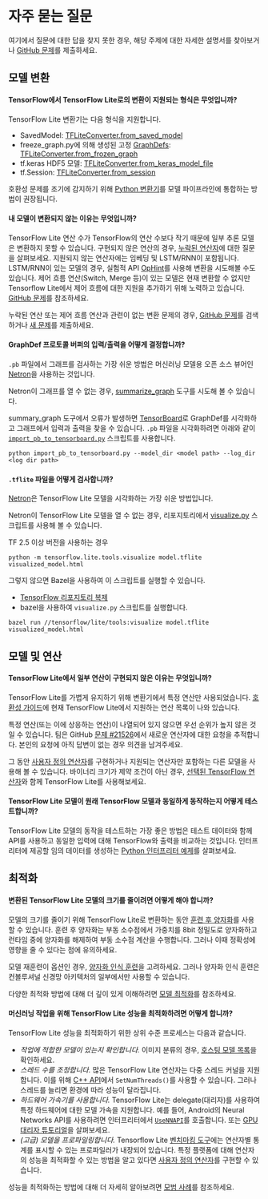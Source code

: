 # 자주 묻는 질문

여기에서 질문에 대한 답을 찾지 못한 경우, 해당 주제에 대한 자세한 설명서를 찾아보거나 [GitHub 문제](https://github.com/tensorflow/tensorflow/issues)를 제출하세요.

## 모델 변환

#### TensorFlow에서 TensorFlow Lite로의 변환이 지원되는 형식은 무엇입니까?

TensorFlow Lite 변환기는 다음 형식을 지원합니다.

- SavedModel: [TFLiteConverter.from_saved_model](../convert/python_api.md#exporting_a_savedmodel_)
- freeze_graph.py에 의해 생성된 고정 [GraphDefs](https://github.com/tensorflow/tensorflow/blob/master/tensorflow/python/tools/freeze_graph.py): [TFLiteConverter.from_frozen_graph](../convert/python_api.md#exporting_a_graphdef_from_file_)
- tf.keras HDF5 모델: [TFLiteConverter.from_keras_model_file](../convert/python_api.md#exporting_a_tfkeras_file_)
- tf.Session: [TFLiteConverter.from_session](../convert/python_api.md#exporting_a_graphdef_from_tfsession_)

호환성 문제를 조기에 감지하기 위해 [Python 변환기](../convert/python_api.md)를 모델 파이프라인에 통합하는 방법이 권장됩니다.

#### 내 모델이 변환되지 않는 이유는 무엇입니까?

TensorFlow Lite 연산 수가 TensorFlow의 연산 수보다 작기 때문에 일부 추론 모델은 변환하지 못할 수 있습니다. 구현되지 않은 연산의 경우, [누락된 연산자](faq.md#why-are-some-operations-not-implemented-in-tensorflow-lite)에 대한 질문을 살펴보세요. 지원되지 않는 연산자에는 임베딩 및 LSTM/RNN이 포함됩니다. LSTM/RNN이 있는 모델의 경우, 실험적 API [OpHint](https://www.tensorflow.org/api_docs/python/tf/lite/OpHint)를 사용해 변환을 시도해볼 수도 있습니다. 제어 흐름 연산(Switch, Merge 등)이 있는 모델은 현재 변환할 수 없지만 Tensorflow Lite에서 제어 흐름에 대한 지원을 추가하기 위해 노력하고 있습니다. [GitHub 문제](https://github.com/tensorflow/tensorflow/issues/28485)를 참조하세요.

누락된 연산 또는 제어 흐름 연산과 관련이 없는 변환 문제의 경우, [GitHub 문제](https://github.com/tensorflow/tensorflow/issues?q=label%3Acomp%3Alite+)를 검색하거나 [새 문제](https://github.com/tensorflow/tensorflow/issues)를 제출하세요.

#### GraphDef 프로토콜 버퍼의 입력/출력을 어떻게 결정합니까?

`.pb` 파일에서 그래프를 검사하는 가장 쉬운 방법은 머신러닝 모델용 오픈 소스 뷰어인 [Netron](https://github.com/lutzroeder/netron)을 사용하는 것입니다.

Netron이 그래프를 열 수 없는 경우, [summarize_graph](https://github.com/tensorflow/tensorflow/blob/master/tensorflow/tools/graph_transforms/README.md#inspecting-graphs) 도구를 시도해 볼 수 있습니다.

summary_graph 도구에서 오류가 발생하면 [TensorBoard](https://www.tensorflow.org/guide/summaries_and_tensorboard)로 GraphDef를 시각화하고 그래프에서 입력과 출력을 찾을 수 있습니다. `.pb` 파일을 시각화하려면 아래와 같이 [`import_pb_to_tensorboard.py`](https://github.com/tensorflow/tensorflow/blob/master/tensorflow/python/tools/import_pb_to_tensorboard.py) 스크립트를 사용합니다.

```shell
python import_pb_to_tensorboard.py --model_dir <model path> --log_dir <log dir path>
```

#### `.tflite` 파일을 어떻게 검사합니까?

[Netron](https://github.com/lutzroeder/netron)은 TensorFlow Lite 모델을 시각화하는 가장 쉬운 방법입니다.

Netron이 TensorFlow Lite 모델을 열 수 없는 경우, 리포지토리에서 [visualize.py](https://github.com/tensorflow/tensorflow/blob/master/tensorflow/lite/tools/visualize.py) 스크립트를 사용해 볼 수 있습니다.

TF 2.5 이상 버전을 사용하는 경우

```shell
python -m tensorflow.lite.tools.visualize model.tflite visualized_model.html
```

그렇지 않으면 Bazel을 사용하여 이 스크립트를 실행할 수 있습니다.

- [TensorFlow 리포지토리 복제](https://www.tensorflow.org/install/source)
- bazel을 사용하여 `visualize.py` 스크립트를 실행합니다.

```shell
bazel run //tensorflow/lite/tools:visualize model.tflite visualized_model.html
```

## 모델 및 연산

#### TensorFlow Lite에서 일부 연산이 구현되지 않은 이유는 무엇입니까?

TensorFlow Lite를 가볍게 유지하기 위해 변환기에서 특정 연산만 사용되었습니다. [호환성 가이드](ops_compatibility.md)에 현재 TensorFlow Lite에서 지원하는 연산 목록이 나와 있습니다.

특정 연산(또는 이에 상응하는 연산)이 나열되어 있지 않으면 우선 순위가 높지 않은 것일 수 있습니다. 팀은 GitHub [문제 #21526](https://github.com/tensorflow/tensorflow/issues/21526)에서 새로운 연산자에 대한 요청을 추적합니다. 본인의 요청에 아직 답변이 없는 경우 의견을 남겨주세요.

그 동안 [사용자 정의 연산자](ops_custom.md)를 구현하거나 지원되는 연산자만 포함하는 다른 모델을 사용해 볼 수 있습니다. 바이너리 크기가 제약 조건이 아닌 경우, [선택된 TensorFlow 연산자](ops_select.md)와 함께 TensorFlow Lite를 사용해보세요.

#### TensorFlow Lite 모델이 원래 TensorFlow 모델과 동일하게 동작하는지 어떻게 테스트합니까?

TensorFlow Lite 모델의 동작을 테스트하는 가장 좋은 방법은 테스트 데이터와 함께 API를 사용하고 동일한 입력에 대해 TensorFlow와 출력을 비교하는 것입니다. 인터프리터에 제공할 임의 데이터를 생성하는 [Python 인터프리터 예제](../convert/python_api.md)를 살펴보세요.

## 최적화

#### 변환된 TensorFlow Lite 모델의 크기를 줄이려면 어떻게 해야 합니까?

모델의 크기를 줄이기 위해 TensorFlow Lite로 변환하는 동안 [훈련 후 양자화](../performance/post_training_quantization.md)를 사용할 수 있습니다. 훈련 후 양자화는 부동 소수점에서 가중치를 8bit 정밀도로 양자화하고 런타임 중에 양자화를 해제하여 부동 소수점 계산을 수행합니다. 그러나 이때 정확성에 영향을 줄 수 있다는 점에 유의하세요.

모델 재훈련이 옵션인 경우, [양자화 인식 훈련](https://github.com/tensorflow/tensorflow/tree/r1.13/tensorflow/contrib/quantize)을 고려하세요. 그러나 양자화 인식 훈련은 컨볼루셔널 신경망 아키텍처의 일부에서만 사용할 수 있습니다.

다양한 최적화 방법에 대해 더 깊이 있게 이해하려면 [모델 최적화](../performance/model_optimization.md)를 참조하세요.

#### 머신러닝 작업을 위해 TensorFlow Lite 성능을 최적화하려면 어떻게 합니까?

TensorFlow Lite 성능을 최적화하기 위한 상위 수준 프로세스는 다음과 같습니다.

- *작업에 적합한 모델이 있는지 확인합니다.* 이미지 분류의 경우, [호스팅 모델 목록](hosted_models.md)을 확인하세요.
- *스레드 수를 조정합니다.* 많은 TensorFlow Lite 연산자는 다중 스레드 커널을 지원합니다. 이를 위해 [C++ API](https://github.com/tensorflow/tensorflow/blob/master/tensorflow/lite/interpreter.h#L345)에서 `SetNumThreads()`를 사용할 수 있습니다. 그러나 스레드를 늘리면 환경에 따라 성능이 달라집니다.
- *하드웨어 가속기를 사용합니다.* TensorFlow Lite는 delegate(대리자)를 사용하여 특정 하드웨어에 대한 모델 가속을 지원합니다. 예를 들어, Android의 Neural Networks API를 사용하려면 인터프리터에서 [`UseNNAPI`](https://github.com/tensorflow/tensorflow/blob/master/tensorflow/lite/interpreter.h#L343)를 호출합니다. 또는 [GPU 대리자 튜토리얼](../performance/gpu.md)을 살펴보세요.
- *(고급) 모델을 프로파일링합니다.* Tensorflow Lite [벤치마킹 도구](https://github.com/tensorflow/tensorflow/tree/master/tensorflow/lite/tools/benchmark)에는 연산자별 통계를 표시할 수 있는 프로파일러가 내장되어 있습니다. 특정 플랫폼에 대해 연산자의 성능을 최적화할 수 있는 방법을 알고 있다면 [사용자 정의 연산자](ops_custom.md)를 구현할 수 있습니다.

성능을 최적화하는 방법에 대해 더 자세히 알아보려면 [모범 사례](../performance/best_practices.md)를 참조하세요.
